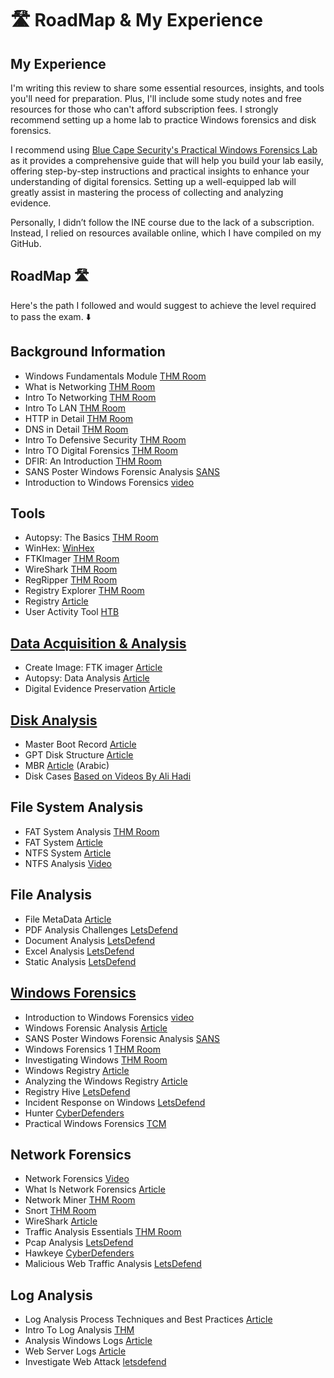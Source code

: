 # 🛣️ RoadMap & My Experience

## My Experience

I'm writing this review to share some essential resources, insights, and tools you'll need for preparation. Plus, I'll include some study notes and free resources for those who can't afford subscription fees. I strongly recommend setting up a home lab to practice Windows forensics and disk forensics.

I recommend using [Blue Cape Security's Practical Windows Forensics Lab](https://github.com/bluecapesecurity/PWF) as it provides a comprehensive guide that will help you build your lab easily, offering step-by-step instructions and practical insights to enhance your understanding of digital forensics. Setting up a well-equipped lab will greatly assist in mastering the process of collecting and analyzing evidence.

Personally, I didn’t follow the INE course due to the lack of a subscription. Instead, I relied on resources available online, which I have compiled on my GitHub.

## RoadMap 🛣

Here's the path I followed and would suggest to achieve the level required to pass the exam. ⬇️

## Background Information

* Windows Fundamentals Module  [THM Room](https://tryhackme.com/module/windows-fundamentals)
* What is Networking  [THM Room](https://tryhackme.com/room/whatisnetworking)
* Intro To Networking  [THM Room](https://tryhackme.com/room/introtonetworking)
* Intro To LAN  [THM Room](https://tryhackme.com/room/introtolan)
* HTTP in Detail  [THM Room](https://tryhackme.com/room/httpindetail)
* DNS in Detail  [THM Room](https://tryhackme.com/room/dnsindetail)
* Intro To Defensive Security  [THM Room](https://tryhackme.com/module/introduction-to-defensive-security)
* Intro TO Digital Forensics  [THM Room](https://tryhackme.com/r/room/introdigitalforensics)
* DFIR: An Introduction  [THM Room](https://tryhackme.com/r/room/introductoryroomdfirmodule)
* SANS Poster Windows Forensic Analysis [SANS](https://www.sans.org/posters/windows-forensic-analysis/)
* Introduction to Windows Forensics [video](https://www.youtube.com/watch?v=VYROU-ZwZX8&list=PLlv3b9B16ZadqDQH0lTRO4kqn2P1g9Mve)

## Tools

* Autopsy: The Basics [THM Room](https://tryhackme.com/r/room/autopsy2ze0)
* WinHex: [WinHex](https://x-ways.net/winhex/)
* FTKImager [THM Room](https://tryhackme.com/r/room/caseb4dm755)
* WireShark [THM Room](https://tryhackme.com/r/room/trafficanalysisessentials)
* RegRipper [THM Room](https://tryhackme.com/r/room/expregistryforensics)
* Registry Explorer [THM Room](https://tryhackme.com/r/room/windowsforensics1)
* Registry [Article](https://github.com/bluecapesecurity/PWF/blob/main/Resources/Analysis-Notes-Template.docx)
* User Activity Tool [HTB](https://academy.hackthebox.com/course/preview/user-behavior-forensics)

## [Data Acquisition & Analysis](https://github.com/XxrzxX/eCDFP-Notes/tree/main/Note/Data-Acquisition)

* Create Image: FTK imager [Article](https://www.geeksforgeeks.org/how-to-create-a-forensic-image-with-ftk-imager/)
* Autopsy: Data Analysis [Article](https://www.geeksforgeeks.org/analysis-of-data-source-using-autopsy/)
* Digital Evidence Preservation [Article](https://www.geeksforgeeks.org/digital-evidence-preservation-digital-forensics/)

## [Disk Analysis](https://github.com/XxrzxX/eCDFP-Notes/tree/main/Note/Disk)

* Master Boot Record [Article](https://www.blackhillsinfosec.com/dissecting-the-master-boot-record/)
* GPT Disk Structure [Article](http://www.invoke-ir.com/2015/06/ontheforensictrail-part3.html)
* MBR [Article](https://www.youtube.com/watch?v=sUZCJ0Y7UnY) (Arabic)
* Disk Cases [Based on Videos By Ali Hadi](https://github.com/cout-hello/eCDFP/tree/main/disk-destruction-and-repair)

## File System Analysis

* FAT System Analysis [THM Room](https://tryhackme.com/r/room/linuxfilesystemanalysis)
* FAT System [Article](https://www.tavi.co.uk/phobos/fat.html)
* NTFS System [Article](https://recoverit.wondershare.com/file-system/ntfs-file-system.html)
* NTFS Analysis [Video](https://youtu.be/J7ZUHpJLhwg?si=Nro-vlYC-wp7hH3s)

## File Analysis

* File MetaData [Article](https://medium.com/kaldea-hq/data-vs-metadata-and-why-it-matters-for-analysis-5a80ea16760c)
* PDF Analysis Challenges [LetsDefend](https://app.letsdefend.io/challenge/pdf-analysis)
* Document Analysis [LetsDefend](https://app.letsdefend.io/training/lessons/malicious-document-analysis)
* Excel Analysis [LetsDefend](https://app.letsdefend.io/challenge/Malicious-VBA)
* Static Analysis [LetsDefend](https://app.letsdefend.io/training/lessons/static-malware-analysis)

## [Windows Forensics](https://github.com/XxrzxX/eCDFP-Notes/tree/main/Note/Windows-Forensics)

* Introduction to Windows Forensics [video](https://www.youtube.com/watch?v=VYROU-ZwZX8&list=PLlv3b9B16ZadqDQH0lTRO4kqn2P1g9Mve)
* Windows Forensic Analysis [Article](https://www.geeksforgeeks.org/windows-forensic-analysis/)
* SANS Poster Windows Forensic Analysis [SANS](https://www.sans.org/posters/windows-forensic-analysis/)
* Windows Forensics 1 [THM Room](https://tryhackme.com/r/room/windowsforensics1)
* Investigating Windows [THM Room](https://tryhackme.com/r/room/investigatingwindows)
* Windows Registry [Article](https://learn.microsoft.com/en-us/troubleshoot/windows-server/performance/windows-registry-advanced-users)
* Analyzing the Windows Registry [Article](https://www.hackers-arise.com/post/2016/10/21/Digital-Forensics-Part-5-Analyzing-the-Windows-Registry-for-Evidence)
* Registry Hive [LetsDefend](https://app.letsdefend.io/challenge/registryhive)
* Incident Response on Windows [LetsDefend](https://app.letsdefend.io/training/lessons/incident-response-windows)
* Hunter [CyberDefenders](https://cyberdefenders.org/blueteam-ctf-challenges/hunter/)
* Practical Windows Forensics [TCM](https://academy.tcm-sec.com/p/practical-windows-forensics)

## Network Forensics

* Network Forensics [Video](https://youtu.be/jcEFuIpTlB8?si=UUPBC1elITfcO8Up)
* What Is Network Forensics [Article](https://www.geeksforgeeks.org/what-is-network-forensics/)
* Network Miner [THM Room](https://tryhackme.com/r/room/networkminer)
* Snort [THM Room](https://tryhackme.com/r/room/snort)
* WireShark [Article](https://www.wireshark.org/docs/wsug_html_chunked/ChapterIntroduction.html)
* Traffic Analysis Essentials [THM Room](https://tryhackme.com/r/room/trafficanalysisessentials)
* Pcap Analysis [LetsDefend](https://app.letsdefend.io/challenge/pcap-analysis)
* Hawkeye [CyberDefenders](https://cyberdefenders.org/blueteam-ctf-challenges/hawkeye/)
* Malicious Web Traffic Analysis [LetsDefend](https://app.letsdefend.io/challenge/malicious-web-traffic-analysis)



## Log Analysis
* Log Analysis Process Techniques and Best Practices [Article](https://www.exabeam.com/explainers/log-management/what-is-log-analysis-process-techniques-and-best-practices/)
* Intro To Log Analysis [THM](https://tryhackme.com/r/room/introtologanalysis)
* Analysis Windows Logs [Article](https://betterstack.com/community/guides/logging/how-to-view-and-analyze-logs-with-windows-event-viewer/)
* Web Server Logs [Article](https://www.crowdstrike.com/en-us/cybersecurity-101/observability/web-server-logs/)
* Investigate Web Attack [letsdefend](https://app.letsdefend.io/challenge/investigate-web-attack)
